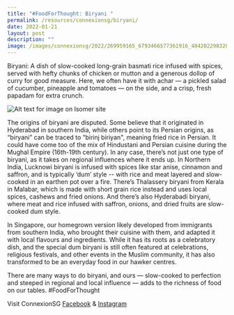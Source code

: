 ```yaml
---
title: "#FoodForThought: Biryani "
permalink: /resources/connexionsg/biryani/
date: 2022-01-21
layout: post
description: ""
image: /images/connexionsg/2022/269959165_6793466577361916_4842022983205653748_n.png
---
```

Biryani: A dish of slow-cooked long-grain basmati rice infused with spices, served with hefty chunks of chicken or mutton and a generous dollop of curry for good measure. Here, we often have it with achar — a pickled salad of cucumber, pineapple and tomatoes — on the side, and a crisp, fresh papadam for extra crunch. 

![Alt text for image on Isomer site](/images/connexionsg/2022/269959165_6793466577361916_4842022983205653748_n.png)

The origins of biryani are disputed. Some believe that it originated in Hyderabad in southern India, while others point to its Persian origins, as “biryani” can be traced to “birinj biriyan", meaning fried rice in Persian. It could have come too of the mix of Hindustani and Persian cuisine during the Mughal Empire (16th-19th century). In any case, there’s not just one type of biryani, as it takes on regional influences where it ends up. In Northern India, Lucknowi biryani is infused with spices like star anise, cinnamon and saffron, and is typically ‘dum’ style -- with rice and meat layered and slow-cooked in an earthen pot over a fire. There’s Thalassery biryani from Kerala in Malabar, which is made with short grain rice instead and uses local spices, cashews and fried onions. And there’s also Hyderabadi biryani, where meat and rice infused with saffron, onions, and dried fruits are slow-cooked dum style. 

In Singapore, our homegrown version likely developed from immigrants from southern India, who brought their cuisine with them,  and adapted it with local flavours and ingredients. While it has its roots as a celebratory dish, and the special dum biryani is still often featured at celebrations, religious festivals, and other events in the Muslim community, it has also transformed to be an everyday food in our hawker centres. 

There are many ways to do biryani, and ours — slow-cooked to perfection and steeped in regional and local influence — adds to the richness of food on our tables. #FoodForThought

Visit ConnexionSG [Facebook](https://www.facebook.com/ConnexionSG) & [Instagram](https://www.instagram.com/connexionsg/)